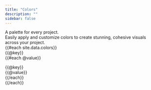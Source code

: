 ```yaml
---
title: "Colors"
description: ""
sidebar: false
---
```


<div class="flex justify-between pt-16 pb-12 md:pt-20 md:pb-16">
    <div class="w-full">
        <div class="max-w-3xl font-crimson text-6xl md:text-7xl leading-none mb-4">
            <span class="font-medium tracking-tight text-neutral-950">A palette for every project.</span>
        </div>
        <div class="max-w-lg mt-0 mb-8 text-xl leading-relaxed">
            <span class="text-neutral-700">Easily apply and customize colors to create stunning, cohesive visuals across your project.</span>
        </div>
    </div>
</div>
<div class="mb-16">
    {{#each site.data.colors}}
    <div class="mb-6 md:mb-8">
        <div class="text-xl font-medium mb-4 capitalize">
            <div class="mb-1">{{@key}}</div>
            <div class="h-px w-full max-w-40 bg-neutral-200"></div>
        </div>
        <div class="w-full grid grid-cols-3 md:grid-cols-11 gap-2">
            {{#each @value}}
            <div class="w-full">
                <div data-color="{{@value}}" class="relative rounded w-full h-20 mb-2 cursor-pointer group" style="background-color:{{@value}};color:{{=contrastColor @value}}">
                    <div class="absolute hidden group-hover:flex pointer-events-none top-0 right-0 mt-2 mr-2 text-lg">
                        <svg width="1em" height="1em"><use xlink:href="sprite.svg#clipboard"></use></svg>
                    </div>
                </div>
                <div class="text-xs text-gray-700 font-bold">{{@key}}</div>
                <div class="text-3xs text-gray-600 font-medium">{{@value}}</div>
            </div>
            {{/each}}
        </div>
    </div>
    {{/each}}
</div>
<script type="text/javascript">
    Array.from(document.querySelectorAll(`div[data-color]`)).forEach(element => {
        element.addEventListener("click", event => {
            utils.copyTextToClipboard(element.dataset.color).then(() => {
                utils.showToast(`Color ${element.dataset.color} copied to clipboard!`);
            });
        });
    });
</script>
